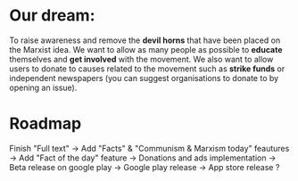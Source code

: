 # Our dream: 
To raise awareness and remove the **devil horns** that have been placed on the Marxist idea. We want to allow as many people as possible to **educate** themselves and **get involved** with the movement. We also want to allow users to donate to causes related to the movement such as **strike funds** or independent newspapers (you can suggest organisations to donate to by opening an issue).

# Roadmap

Finish "Full text" -> Add "Facts" & "Communism & Marxism today" feautures -> Add "Fact of the day" feature  -> Donations and ads implementation -> Beta release on google play -> Google play release -> App store release ?
